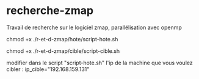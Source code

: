 # recherche-zmap
Travail de recherche sur le logiciel zmap, parallélisation avec openmp

chmod +x ./r-et-d-zmap/hote/script-hote.sh

chmod +x ./r-et-d-zmap/cible/script-cible.sh

modifier dans le script "script-hote.sh" l'ip de la machine que vous voulez cibler : ip_cible="192.168.159.131"
